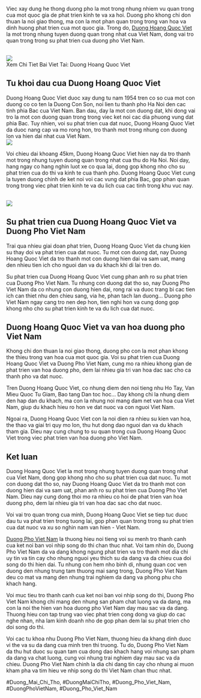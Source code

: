 <p>Viec xay dung he thong duong pho la mot trong nhung nhiem vu quan trong cua mot quoc gia de phat trien kinh te va xa hoi. Duong pho khong chi don thuan la noi giao thong, ma con la mot phan quan trong trong van hoa va dinh huong phat trien cua mot quoc gia. Trong do, <a href="https://duongphovietnam.com/duong-hoang-quoc-viet/">Duong Hoang Quoc Viet</a> la mot trong nhung tuyen duong quan trong nhat cua Viet Nam, dong vai tro quan trong trong su phat trien cua duong pho Viet Nam.</p><br><img src="https://duongphovietnam.com/wp-content/uploads/2025/03/logo-duongphovietnam.com_.png"></br>
Xem Chi Tiet Bai Viet Tai: Duong Hoang Quoc Viet<h2>Tu khoi dau cua Duong Hoang Quoc Viet</h2><p>Duong Hoang Quoc Viet duoc xay dung tu nam 1954 tren co so cua mot con duong co co ten la Duong Con Son, noi lien tu thanh pho Ha Noi den cac tinh phia Bac cua Viet Nam. Ban dau, day la mot con duong dat, khi dong vai tro la mot con duong quan trong trong viec ket noi cac dia phuong vung dat phia Bac. Tuy nhien, voi su phat trien cua dat nuoc, Duong Hoang Quoc Viet da duoc nang cap va mo rong hon, tro thanh mot trong nhung con duong lon va hien dai nhat cua Viet Nam.<br><img src="https://duongphovietnam.com/wp-content/uploads/2025/03/kham-pha-duong-hoang-quoc-viet-hanh-trinh-day-thu-vi-67d14dd7c0d44.jpg"></br><p>Voi chieu dai khoang 45km, Duong Hoang Quoc Viet hien nay da tro thanh mot trong nhung tuyen duong quan trong nhat cua thu do Ha Noi. Noi day, hang ngay co hang nghin luot xe co qua lai, dong gop khong nho cho su phat trien cua do thi va kinh te cua thanh pho. Duong Hoang Quoc Viet cung la tuyen duong chinh de ket noi voi cac vung dat phia Bac, gop phan quan trong trong viec phat trien kinh te va du lich cua cac tinh trong khu vuc nay.</p><br><img src="https://duongphovietnam.com/wp-content/uploads/2025/03/duong-dien-bien-phu-dau-an-lich-su-huy-hoang-cua-dan-toc-viet-nam-67d3ac58270c6.webp"></br><h2>Su phat trien cua Duong Hoang Quoc Viet va Duong Pho Viet Nam</h2><p>Trai qua nhieu giai doan phat trien, Duong Hoang Quoc Viet da chung kien su thay doi va phat trien cua dat nuoc. Tu mot con duong dat, nay Duong Hoang Quoc Viet da tro thanh mot con duong hien dai va sam uat, mang den nhieu tien ich cho nguoi dan va du khach khi di lai tren do.<p>Su phat trien cua Duong Hoang Quoc Viet cung phan anh ro su phat trien cua Duong Pho Viet Nam. Tu nhung con duong dat tho so, nay Duong Pho Viet Nam da co nhung con duong hien dai, rong rai va duoc trang bi cac tien ich can thiet nhu den chieu sang, via he, phan tach lan duong... Duong pho Viet Nam ngay cang tro nen dep hon, tien nghi hon va cung dong gop khong nho cho su phat trien kinh te va du lich cua dat nuoc.</p><h2>Duong Hoang Quoc Viet va van hoa duong pho Viet Nam</h2><p>Khong chi don thuan la noi giao thong, duong pho con la mot phan khong the thieu trong van hoa cua mot quoc gia. Voi su phat trien cua Duong Hoang Quoc Viet va Duong Pho Viet Nam, cung mo ra nhieu khong gian de phat trien van hoa duong pho, dem lai nhieu gia tri van hoa dac sac cho ca thanh pho va dat nuoc.<p>Tren Duong Hoang Quoc Viet, co nhung diem den noi tieng nhu Ho Tay, Van Mieu Quoc Tu Giam, Bao tang Dan toc hoc... Day khong chi la nhung diem den hap dan du khach, ma con la nhung noi mang dam net van hoa cua Viet Nam, giup du khach hieu ro hon ve dat nuoc va con nguoi Viet Nam.</p><p>Ngoai ra, Duong Hoang Quoc Viet con la noi dien ra nhieu su kien van hoa, the thao va giai tri quy mo lon, thu hut dong dao nguoi dan va du khach tham gia. Dieu nay cung chung to su quan trong cua Duong Hoang Quoc Viet trong viec phat trien van hoa duong pho Viet Nam.</p><h2>Ket luan</h2><p>Duong Hoang Quoc Viet la mot trong nhung tuyen duong quan trong nhat cua Viet Nam, dong gop khong nho cho su phat trien cua dat nuoc. Tu mot con duong dat tho so, nay Duong Hoang Quoc Viet da tro thanh mot con duong hien dai va sam uat, phan anh ro su phat trien cua Duong Pho Viet Nam. Dieu nay cung dong thoi mo ra nhieu co hoi de phat trien van hoa duong pho, dem lai nhieu gia tri van hoa dac sac cho dat nuoc.</p><p>Voi vai tro quan trong cua minh, Duong Hoang Quoc Viet se tiep tuc duoc dau tu va phat trien trong tuong lai, gop phan quan trong trong su phat trien cua dat nuoc va xu so nghin nam van hien - Viet Nam.</p><p><a href="https://duongphovietnam.com/">Duong Pho Viet Nam</a> la thuong hieu noi tieng voi su menh tro thanh canh cua ket noi ban voi nhip song do thi chan thuc nhat. Voi tam nhin do, Duong Pho Viet Nam da va dang khong ngung phat trien va tro thanh mot dia chi uy tin va tin cay cho nhung nguoi yeu thich su da dang va da chieu cua doi song do thi hien dai. Tu nhung con hem nho binh di, nhung quan coc ven duong den nhung trung tam thuong mai sang trong, Duong Pho Viet Nam deu co mat va mang den nhung trai nghiem da dang va phong phu cho khach hang.

Voi muc tieu tro thanh canh cua ket noi ban voi nhip song do thi, Duong Pho Viet Nam khong chi mang den nhung san pham chat luong va da dang, ma con la noi the hien van hoa duong pho Viet Nam day mau sac va da dang. Thuong hieu con tap trung vao viec phat trien cong dong va giup do cac nghe nhan, nha lam kinh doanh nho de gop phan dem lai su phat trien cho doi song do thi.

Voi cac tu khoa nhu Duong Pho Viet Nam, thuong hieu da khang dinh duoc vi the va su da dang cua minh tren thi truong. Tu do, Duong Pho Viet Nam da thu hut duoc su quan tam cua dong dao khach hang voi nhung san pham da dang va chat luong, cung voi nhung trai nghiem day mau sac va da chieu. Duong Pho Viet Nam chinh la dia chi dang tin cay cho nhung ai muon kham pha va tim hieu ve nhip song do thi Viet Nam chan thuc nhat.</p>
#Duong_Mai_Chi_Tho, #DuongMaiChiTho, #Duong_Pho_Viet_Nam, #DuongPhoVietNam, #Duong_Pho_Viet_Nam
